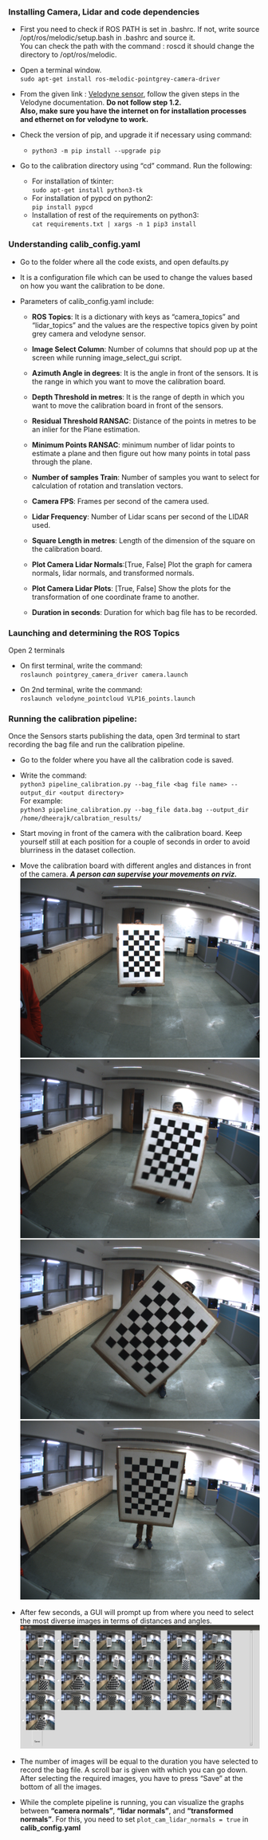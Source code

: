 
### Installing Camera, Lidar and code dependencies
* First you need to check if ROS PATH is set in .bashrc. If not, write 
source /opt/ros/melodic/setup.bash in .bashrc and source it.  
You can check the path with the command : roscd it should change the directory to /opt/ros/melodic.
* Open a terminal window.  
    `sudo apt-get install ros-melodic-pointgrey-camera-driver`  

* From the given link : [Velodyne sensor](http://wiki.ros.org/velodyne/Tutorials/Getting%20Started%20with%20the%20Velodyne%20VLP16),
   follow the given steps in the Velodyne documentation. **Do not follow step 1.2.  
   Also, make sure you have the internet 
   on for installation processes and ethernet on for velodyne to work.**
* Check the version of pip, and upgrade it if necessary using command:
    * `python3 -m pip install --upgrade pip`

* Go to the calibration directory using “cd” command. Run the following:

    * For installation of tkinter:  
        `sudo apt-get install python3-tk`  
    * For installation of pypcd on python2:  
        `pip install pypcd`  
    * Installation of rest of the requirements on python3:  
        `cat requirements.txt | xargs -n 1 pip3 install`

### Understanding calib_config.yaml
* Go to the folder where all the code exists, and open defaults.py
* It is a configuration file which can be used to change the values based on how you want the calibration to be done.
* Parameters of calib_config.yaml include:
    
    * **ROS Topics**: It is a dictionary with keys as “camera_topics” and “lidar_topics” and the values are the respective topics given by point grey camera and velodyne sensor.   
    
    * **Image Select Column**: Number of columns that should pop up at the screen while running image_select_gui script.  
    
    * **Azimuth Angle in degrees**: It is the angle in front of the sensors. It is the range in which you want to move the calibration board.  
    
    * **Depth Threshold in metres**: It is the range of depth in which you want to move the calibration board in front of the sensors.   
    
    * **Residual Threshold RANSAC**: Distance of the points in metres to be an inlier for the Plane estimation.  
    
    * **Minimum Points RANSAC**: minimum number of lidar points to estimate a plane and then figure out how many points in total pass through the plane.   

    * **Number of samples Train**: Number of samples you want to select for calculation of rotation and translation vectors.   
    
    * **Camera FPS**: Frames per second of the camera used.  
    
    * **Lidar Frequency**: Number of Lidar scans per second of the LIDAR used.  
    
    * **Square Length in metres**: Length of the dimension of the square on the calibration board.   
      
    * **Plot Camera Lidar Normals**:[True, False] Plot the graph for camera normals, lidar normals, and transformed normals.    

    * **Plot Camera Lidar Plots**: [True, False] Show the plots for the transformation of one coordinate frame to another.  
    
    * **Duration in seconds**: Duration for which bag file has to be recorded.
    
### Launching and determining the ROS Topics
Open 2 terminals

* On first terminal, write the command:  
   `roslaunch pointgrey_camera_driver camera.launch`

* On 2nd terminal, write the command:  
    `roslaunch velodyne_pointcloud VLP16_points.launch`
    
### Running the calibration pipeline:
Once the Sensors starts publishing the data, open 3rd terminal to start recording the bag file and run the calibration pipeline. 

* Go to the folder where you have all the calibration code is saved.

* Write the command:  
`python3 pipeline_calibration.py --bag_file <bag file name> --output_dir <output directory>`  
For example:  
`python3 pipeline_calibration.py --bag_file data.bag --output_dir /home/dheerajk/calbration_results/`  

* Start moving in front of the camera with the calibration board. Keep yourself still at each position for a couple of seconds in order to avoid blurriness in the dataset collection.

* Move the calibration board with different angles and distances in front of the camera. _**A person can supervise your movements on rviz.**_
![alternativetext](images/image_01.png)
![alternativetext](images/image_02.png)
![alternativetext](images/image_03.png)
![alternativetext](images/image_04.png)

* After few seconds, a GUI will prompt up from where you need to select the most diverse images in terms of distances and angles.  
![alternativetext](images/select_images_gui.png)
* The number of images will be equal to the duration you have selected to record the bag file. A scroll bar is given with which you can go down. After selecting the required images, you have to press “Save” at the bottom of all the images.

* While the complete pipeline is running, you can visualize the graphs between **“camera normals”**, **“lidar normals”**, and **“transformed normals”**. For this, you need to set `plot_cam_lidar_normals = true` in **calib_config.yaml**



   





